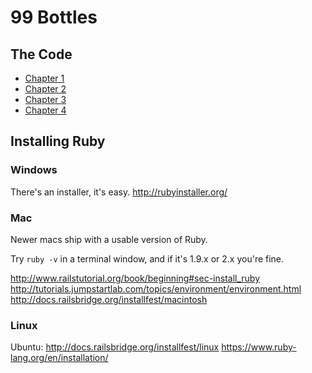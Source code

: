 # 99 Bottles

## The Code

* [Chapter 1](https://github.com/sandimetz/99bottles_milk/commits/chapter-1)
* [Chapter 2](https://github.com/sandimetz/99bottles_milk/commits/chapter-2)
* [Chapter 3](https://github.com/sandimetz/99bottles_milk/commits/chapter-3)
* [Chapter 4](https://github.com/sandimetz/99bottles_milk/commits/chapter-4)

## Installing Ruby

### Windows

There's an installer, it's easy.
http://rubyinstaller.org/

### Mac

Newer macs ship with a usable version of Ruby.

Try `ruby -v` in a terminal window, and if it's 1.9.x or 2.x you're fine.

http://www.railstutorial.org/book/beginning#sec-install_ruby
http://tutorials.jumpstartlab.com/topics/environment/environment.html
http://docs.railsbridge.org/installfest/macintosh

### Linux

Ubuntu: http://docs.railsbridge.org/installfest/linux
https://www.ruby-lang.org/en/installation/
